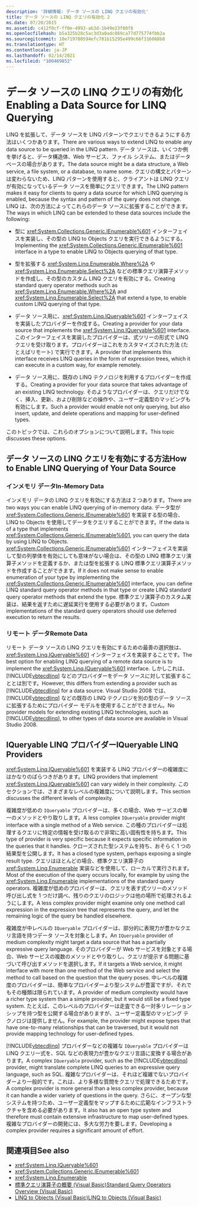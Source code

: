 ```yaml
---
description: '詳細情報: データ ソースの LINQ クエリの有効化'
title: データ ソースの LINQ クエリの有効化 2
ms.date: 07/20/2015
ms.assetid: c412f0cf-ff0e-4993-ab3d-1b49e23f00f8
ms.openlocfilehash: b5a325b28c5ac3d3a0adc869ca77d775774fbb2a
ms.sourcegitcommit: 10e719780594efc781b15295e499c66f316068b8
ms.translationtype: HT
ms.contentlocale: ja-JP
ms.lasthandoff: 02/14/2021
ms.locfileid: "100469852"
---
```

# <a name="enabling-a-data-source-for-linq-querying"></a><span data-ttu-id="053e7-103">データ ソースの LINQ クエリの有効化</span><span class="sxs-lookup"><span data-stu-id="053e7-103">Enabling a Data Source for LINQ Querying</span></span>

<span data-ttu-id="053e7-104">LINQ を拡張して、データ ソースを LINQ パターンでクエリできるようにする方法はいくつかあります。</span><span class="sxs-lookup"><span data-stu-id="053e7-104">There are various ways to extend LINQ to enable any data source to be queried in the LINQ pattern.</span></span> <span data-ttu-id="053e7-105">データ ソースは、いくつか例を挙げると、データ構造体、Web サービス、ファイル システム、またはデータベースの場合があります。</span><span class="sxs-lookup"><span data-stu-id="053e7-105">The data source might be a data structure, a Web service, a file system, or a database, to name some.</span></span> <span data-ttu-id="053e7-106">クエリの構文とパターンは変わらないため、LINQ パターンを使用すると、クライアントは LINQ クエリが有効になっているデータ ソースを簡単にクエリできます。</span><span class="sxs-lookup"><span data-stu-id="053e7-106">The LINQ pattern makes it easy for clients to query a data source for which LINQ querying is enabled, because the syntax and pattern of the query does not change.</span></span> <span data-ttu-id="053e7-107">LINQ は、次の方法によってこれらのデータ ソースに拡張することができます。</span><span class="sxs-lookup"><span data-stu-id="053e7-107">The ways in which LINQ can be extended to these data sources include the following:</span></span>

- <span data-ttu-id="053e7-108">型に <xref:System.Collections.Generic.IEnumerable%601> インターフェイスを実装し、その型の LINQ to Objects クエリを実行できるようにする。</span><span class="sxs-lookup"><span data-stu-id="053e7-108">Implementing the <xref:System.Collections.Generic.IEnumerable%601> interface in a type to enable LINQ to Objects querying of that type.</span></span>

- <span data-ttu-id="053e7-109">型を拡張する <xref:System.Linq.Enumerable.Where%2A> や <xref:System.Linq.Enumerable.Select%2A> などの標準クエリ演算子メソッドを作成し、その型のカスタム LINQ クエリを有効にする。</span><span class="sxs-lookup"><span data-stu-id="053e7-109">Creating standard query operator methods such as <xref:System.Linq.Enumerable.Where%2A> and <xref:System.Linq.Enumerable.Select%2A> that extend a type, to enable custom LINQ querying of that type.</span></span>

- <span data-ttu-id="053e7-110">データ ソース用に、<xref:System.Linq.IQueryable%601> インターフェイスを実装したプロバイダーを作成する。</span><span class="sxs-lookup"><span data-stu-id="053e7-110">Creating a provider for your data source that implements the <xref:System.Linq.IQueryable%601> interface.</span></span> <span data-ttu-id="053e7-111">このインターフェイスを実装したプロバイダーは、式ツリーの形式で LINQ クエリを受け取ります。プロバイダーはこれをカスタマイズされた方法 (たとえばリモート) で実行できます。</span><span class="sxs-lookup"><span data-stu-id="053e7-111">A provider that implements this interface receives LINQ queries in the form of expression trees, which it can execute in a custom way, for example remotely.</span></span>

- <span data-ttu-id="053e7-112">データ ソース用に、既存の LINQ テクノロジを利用するプロバイダーを作成する。</span><span class="sxs-lookup"><span data-stu-id="053e7-112">Creating a provider for your data source that takes advantage of an existing LINQ technology.</span></span> <span data-ttu-id="053e7-113">そのようなプロバイダーは、クエリだけでなく、挿入、更新、および削除などの操作や、ユーザー定義型のマッピングも有効にします。</span><span class="sxs-lookup"><span data-stu-id="053e7-113">Such a provider would enable not only querying, but also insert, update, and delete operations and mapping for user-defined types.</span></span>

<span data-ttu-id="053e7-114">このトピックでは、これらのオプションについて説明します。</span><span class="sxs-lookup"><span data-stu-id="053e7-114">This topic discusses these options.</span></span>

## <a name="how-to-enable-linq-querying-of-your-data-source"></a><span data-ttu-id="053e7-115">データ ソースの LINQ クエリを有効にする方法</span><span class="sxs-lookup"><span data-stu-id="053e7-115">How to Enable LINQ Querying of Your Data Source</span></span>

### <a name="in-memory-data"></a><span data-ttu-id="053e7-116">インメモリ データ</span><span class="sxs-lookup"><span data-stu-id="053e7-116">In-Memory Data</span></span>

 <span data-ttu-id="053e7-117">インメモリ データの LINQ クエリを有効にする方法は 2 つあります。</span><span class="sxs-lookup"><span data-stu-id="053e7-117">There are two ways you can enable LINQ querying of in-memory data.</span></span> <span data-ttu-id="053e7-118">データ型が <xref:System.Collections.Generic.IEnumerable%601> を実装する型の場合、LINQ to Objects を使用してデータをクエリすることができます。</span><span class="sxs-lookup"><span data-stu-id="053e7-118">If the data is of a type that implements <xref:System.Collections.Generic.IEnumerable%601>, you can query the data by using LINQ to Objects.</span></span> <span data-ttu-id="053e7-119"><xref:System.Collections.Generic.IEnumerable%601> インターフェイスを実装して型の列挙体を有効にしても意味がない場合は、その型の LINQ 標準クエリ演算子メソッドを定義するか、または型を拡張する LINQ 標準クエリ演算子メソッドを作成することができます。</span><span class="sxs-lookup"><span data-stu-id="053e7-119">If it does not make sense to enable enumeration of your type by implementing the <xref:System.Collections.Generic.IEnumerable%601> interface, you can define LINQ standard query operator methods in that type or create LINQ standard query operator methods that extend the type.</span></span> <span data-ttu-id="053e7-120">標準クエリ演算子のカスタム実装は、結果を返すために遅延実行を使用する必要があります。</span><span class="sxs-lookup"><span data-stu-id="053e7-120">Custom implementations of the standard query operators should use deferred execution to return the results.</span></span>

### <a name="remote-data"></a><span data-ttu-id="053e7-121">リモート データ</span><span class="sxs-lookup"><span data-stu-id="053e7-121">Remote Data</span></span>

 <span data-ttu-id="053e7-122">リモート データ ソースの LINQ クエリを有効にするための最善の選択肢は、<xref:System.Linq.IQueryable%601> インターフェイスを実装することです。</span><span class="sxs-lookup"><span data-stu-id="053e7-122">The best option for enabling LINQ querying of a remote data source is to implement the <xref:System.Linq.IQueryable%601> interface.</span></span> <span data-ttu-id="053e7-123">しかしこれは、[!INCLUDE[vbtecdlinq](~/includes/vbtecdlinq-md.md)] などのプロバイダーをデータ ソースに対して拡張することとは別です。</span><span class="sxs-lookup"><span data-stu-id="053e7-123">However, this differs from extending a provider such as [!INCLUDE[vbtecdlinq](~/includes/vbtecdlinq-md.md)] for a data source.</span></span> <span data-ttu-id="053e7-124">Visual Studio 2008 では、[!INCLUDE[vbtecdlinq](~/includes/vbtecdlinq-md.md)] などの既存の LINQ テクノロジを別の型のデータ ソースに拡張するためにプロバイダー モデルを使用することができません。</span><span class="sxs-lookup"><span data-stu-id="053e7-124">No provider models for extending existing LINQ technologies, such as [!INCLUDE[vbtecdlinq](~/includes/vbtecdlinq-md.md)], to other types of data source are available in Visual Studio 2008.</span></span>

## <a name="iqueryable-linq-providers"></a><span data-ttu-id="053e7-125">IQueryable LINQ プロバイダー</span><span class="sxs-lookup"><span data-stu-id="053e7-125">IQueryable LINQ Providers</span></span>

 <span data-ttu-id="053e7-126"><xref:System.Linq.IQueryable%601> を実装する LINQ プロバイダーの複雑度にはかなりのばらつきがあります。</span><span class="sxs-lookup"><span data-stu-id="053e7-126">LINQ providers that implement <xref:System.Linq.IQueryable%601> can vary widely in their complexity.</span></span> <span data-ttu-id="053e7-127">このセクションでは、さまざまなレベルの複雑度について説明します。</span><span class="sxs-lookup"><span data-stu-id="053e7-127">This section discusses the different levels of complexity.</span></span>

 <span data-ttu-id="053e7-128">複雑度が低めの `IQueryable` プロバイダーは、多くの場合、Web サービスの単一のメソッドとやり取りします。</span><span class="sxs-lookup"><span data-stu-id="053e7-128">A less complex `IQueryable` provider might interface with a single method of a Web service.</span></span> <span data-ttu-id="053e7-129">この種のプロバイダーは処理するクエリに特定の情報を受け取るので非常に高い固有性を持ちます。</span><span class="sxs-lookup"><span data-stu-id="053e7-129">This type of provider is very specific because it expects specific information in the queries that it handles.</span></span> <span data-ttu-id="053e7-130">クローズされた型システムを持ち、おそらく 1 つの結果型を公開します。</span><span class="sxs-lookup"><span data-stu-id="053e7-130">It has a closed type system, perhaps exposing a single result type.</span></span> <span data-ttu-id="053e7-131">クエリはほとんどの場合、標準クエリ演算子の <xref:System.Linq.Enumerable> 実装などを使用して、ローカルで実行されます。</span><span class="sxs-lookup"><span data-stu-id="053e7-131">Most of the execution of the query occurs locally, for example by using the <xref:System.Linq.Enumerable> implementations of the standard query operators.</span></span> <span data-ttu-id="053e7-132">複雑度が低めのプロバイダーは、クエリを表す式ツリーのメソッド呼び出し式を 1 つだけ調べ、残りのクエリのロジックは他の場所で処理されるようにします。</span><span class="sxs-lookup"><span data-stu-id="053e7-132">A less complex provider might examine only one method call expression in the expression tree that represents the query, and let the remaining logic of the query be handled elsewhere.</span></span>

 <span data-ttu-id="053e7-133">複雑度が中レベルの `IQueryable` プロバイダーは、部分的に表現力が豊かなクエリ言語を持つデータ ソースを対象とします。</span><span class="sxs-lookup"><span data-stu-id="053e7-133">An `IQueryable` provider of medium complexity might target a data source that has a partially expressive query language.</span></span> <span data-ttu-id="053e7-134">そのプロバイダーが Web サービスを対象とする場合、Web サービスの複数のメソッドとやり取りし、クエリが提示する問題に基づいて呼び出すメソッドを選択します。</span><span class="sxs-lookup"><span data-stu-id="053e7-134">If it targets a Web service, it might interface with more than one method of the Web service and select the method to call based on the question that the query poses.</span></span> <span data-ttu-id="053e7-135">中レベルの複雑度のプロバイダーは、簡単なプロバイダーより型システムが豊富ですが、それでもその種類は限られています。</span><span class="sxs-lookup"><span data-stu-id="053e7-135">A provider of medium complexity would have a richer type system than a simple provider, but it would still be a fixed type system.</span></span> <span data-ttu-id="053e7-136">たとえば、このレベルのプロバイダーは走査できる一対多リレーションシップを持つ型を公開する場合がありますが、ユーザー定義型のマッピング テクノロジは提供しません。</span><span class="sxs-lookup"><span data-stu-id="053e7-136">For example, the provider might expose types that have one-to-many relationships that can be traversed, but it would not provide mapping technology for user-defined types.</span></span>

 <span data-ttu-id="053e7-137">[!INCLUDE[vbtecdlinq](~/includes/vbtecdlinq-md.md)] プロバイダーなどの複雑な `IQueryable` プロバイダーは LINQ クエリ一式を、SQL などの表現力が豊かなクエリ言語に変換する場合があります。</span><span class="sxs-lookup"><span data-stu-id="053e7-137">A complex `IQueryable` provider, such as the [!INCLUDE[vbtecdlinq](~/includes/vbtecdlinq-md.md)] provider, might translate complete LINQ queries to an expressive query language, such as SQL.</span></span> <span data-ttu-id="053e7-138">複雑なプロバイダーは、それほど複雑でないプロバイダーより一般的です。これは、より多様な質問をクエリで処理できるためです。</span><span class="sxs-lookup"><span data-stu-id="053e7-138">A complex provider is more general than a less complex provider, because it can handle a wider variety of questions in the query.</span></span> <span data-ttu-id="053e7-139">さらに、オープンな型システムを持つため、ユーザー定義型をマップするために広範なインフラストラクチャを含める必要があります。</span><span class="sxs-lookup"><span data-stu-id="053e7-139">It also has an open type system and therefore must contain extensive infrastructure to map user-defined types.</span></span> <span data-ttu-id="053e7-140">複雑なプロバイダーの開発には、多大な労力を要します。</span><span class="sxs-lookup"><span data-stu-id="053e7-140">Developing a complex provider requires a significant amount of effort.</span></span>

## <a name="see-also"></a><span data-ttu-id="053e7-141">関連項目</span><span class="sxs-lookup"><span data-stu-id="053e7-141">See also</span></span>

- <xref:System.Linq.IQueryable%601>
- <xref:System.Collections.Generic.IEnumerable%601>
- <xref:System.Linq.Enumerable>
- [<span data-ttu-id="053e7-142">標準クエリ演算子の概要 (Visual Basic)</span><span class="sxs-lookup"><span data-stu-id="053e7-142">Standard Query Operators Overview (Visual Basic)</span></span>](standard-query-operators-overview.md)
- [<span data-ttu-id="053e7-143">LINQ to Objects (Visual Basic)</span><span class="sxs-lookup"><span data-stu-id="053e7-143">LINQ to Objects (Visual Basic)</span></span>](linq-to-objects.md)
